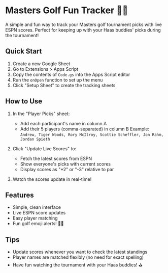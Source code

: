 # Masters Golf Fun Tracker 🏌️‍♂️

A simple and fun way to track your Masters golf tournament picks with live ESPN scores. Perfect for keeping up with your Haas buddies' picks during the tournament!

## Quick Start

1. Create a new Google Sheet
2. Go to Extensions > Apps Script
3. Copy the contents of `Code.gs` into the Apps Script editor
4. Run the `onOpen` function to set up the menu
5. Click "Setup Sheet" to create the tracking sheets

## How to Use

1. In the "Player Picks" sheet:
   - Add each participant's name in column A
   - Add their 5 players (comma-separated) in column B
   Example: `Andrew, Tiger Woods, Rory McIlroy, Scottie Scheffler, Jon Rahm, Jordan Spieth`

2. Click "Update Live Scores" to:
   - Fetch the latest scores from ESPN
   - Show everyone's picks with current scores
   - Display scores as "+2" or "-3" relative to par

3. Watch the scores update in real-time!

## Features

- Simple, clean interface
- Live ESPN score updates
- Easy player matching
- Fun golf emoji alerts! 🏌️‍♂️

## Tips

- Update scores whenever you want to check the latest standings
- Player names are matched flexibly (no need for exact spelling)
- Have fun watching the tournament with your Haas buddies! ⛳ 